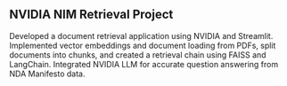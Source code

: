 ## NVIDIA NIM Retrieval Project

Developed a document retrieval application using NVIDIA and Streamlit. Implemented vector embeddings and document loading from PDFs, split documents into chunks, and created a retrieval chain using FAISS and LangChain. Integrated NVIDIA LLM for accurate question answering from NDA Manifesto data.
